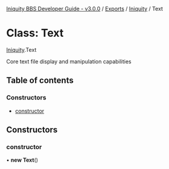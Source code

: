 [Iniquity BBS Developer Guide - v3.0.0](../README.md) / [Exports](../modules.md) / [Iniquity](../modules/Iniquity.md) / Text

# Class: Text

[Iniquity](../modules/Iniquity.md).Text

Core text file display and manipulation capabilities

## Table of contents

### Constructors

- [constructor](Iniquity.Text.md#constructor)

## Constructors

### constructor

• **new Text**()
